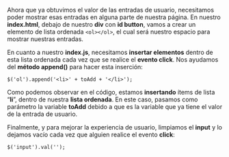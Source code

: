 Ahora que ya obtuvimos el valor de las entradas de usuario, necesitamos poder mostrar esas entradas en alguna parte de nuestra página. En nuestro **index.html**, debajo de nuestro **div** con **id button**, vamos a crear un elemento de lista ordenada `<ol></ol>`, el cual será nuestro espacio para mostrar nuestras entradas. 

En cuanto a nuestro **index.js**, necesitamos **insertar elementos** dentro de esta lista ordenada cada vez que se realice el **evento click**. Nos ayudamos del **método append()** para hacer esta inserción: 

`$('ol').append('<li>' + toAdd + '</li>');` 

Como podemos observar en el código, estamos **insertando** ítems de lista “**li**”, dentro de nuestra **lista ordenada**. En este caso, pasamos como parámetro la variable **toAdd** debido a que es la variable que ya tiene el valor de la entrada de usuario.  

Finalmente, y para mejorar la experiencia de usuario, limpiamos el **input** y lo dejamos vacío cada vez que alguien realice el evento **click**: 

`$('input').val('');` 
